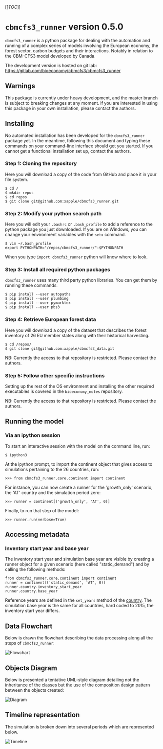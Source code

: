 [[_TOC_]]

# `cbmcfs3_runner` version 0.5.0

`cbmcfs3_runner` is a python package for dealing with the automation and running of a complex series of models involving the European economy, the forest sector, carbon budgets and their interactions. Notably in relation to the CBM-CFS3 model developed by Canada.

The development version is hosted on git lab:
https://gitlab.com/bioeconomy/cbmcfs3/cbmcfs3_runner

## Warnings

This package is currently under heavy development, and the master branch is subject to breaking changes at any moment. If you are interested in using this package in your own installation, please contact the authors.

## Installing

No automated installation has been developed for the `cbmcfs3_runner` package yet. In the meantime, following this document and typing these commands on your command-line interface should get you started. If you cannot get a functional installation set up, contact the authors.

### Step 1: Cloning the repository

Here you will download a copy of the code from GitHub and place it in your file system.

    $ cd /
    $ mkdir repos
    $ cd repos
    $ git clone git@github.com:xapple/cbmcfs3_runner.git

### Step 2: Modify your python search path

Here you will edit your ``.bashrc`` or ``.bash_profile`` to add a reference to the python package you just downloaded. If you are on Windows, you can change your environment variables with the `setx` command.

    $ vim ~/.bash_profile
    export PYTHONPATH="/repos/cbmcfs3_runner/":$PYTHONPATH

When you type `import cbmcfs3_runner` python will know where to look.

### Step 3: Install all required python packages

`cbmcfs3_runner` uses many third party python libraries. You can get them by running these commands:

    $ pip install --user autopaths
    $ pip install --user plumbing
    $ pip install --user pymarktex
    $ pip install --user pbs3

### Step 4: Retrieve European forest data

Here you will download a copy of the dataset that describes the forest inventory of 26 EU member states along with their historical harvesting.

    $ cd /repos/
    $ git clone git@github.com:xapple/cbmcfs3_data.git

NB: Currently the access to that repository is restricted. Please contact the authors.

### Step 5: Follow other specific instructions

Setting up the rest of the OS environment and installing the other required executables is covered in the `bioeconomy_notes` repository.

NB: Currently the access to that repository is restricted. Please contact the authors.

## Running the model

### Via an ipython session

To start an interactive session with the model on the command line, run:

    $ ipython3

At the ipython prompt, to import the continent object that gives access to simulations pertaining to the 26 countries, run:

    >>> from cbmcfs3_runner.core.continent import continent

For instance, you can now create a runner for the 'growth_only' scenario, the 'AT' country and the simulation period zero:

    >>> runner = continent[('growth_only', 'AT', 0)]

Finally, to run that step of the model:

    >>> runner.run(verbose=True)


## Accessing metadata

### Inventory start year and base year

The inventory start year and simulation base year are visible by creating a runner 
object for a given scenario (here called "static_demand") and by calling the following 
methods:
    
    from cbmcfs3_runner.core.continent import continent
    runner = continent[('static_demand', 'AT', 0)]
    runner.country.inventory_start_year
    runner.country.base_year

Reference years are defined in the `set_years` method of the 
[country](cbmcfs3_runner/core/country.py#L112). The simulation base year is the same for 
all countries, hard coded to 2015, the inventory start year differs. 


## Data Flowchart

Below is drawn the flowchart describing the data processing along all the steps of `cbmcfs3_runner`:

![Flowchart](docs/exported_to_png/data_flowchart.png)

## Objects Diagram

Below is presented a tentative UML-style diagram detailing not the inheritance of the classes but the use of the composition design pattern between the objects created:

![Diagram](docs/exported_to_png/objects_diagram.png)

## Timeline representation

The simulation is broken down into several periods which are represented below.

![Timeline](docs/exported_to_png/timeline_and_periods.png)

